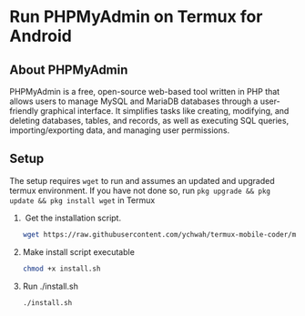 # Run PHPMyAdmin on Termux for Android

## About PHPMyAdmin

PHPMyAdmin is a free, open-source web-based tool written in PHP that allows users to manage MySQL and MariaDB databases through a user-friendly graphical interface. It simplifies tasks like creating, modifying, and deleting databases, tables, and records, as well as executing SQL queries, importing/exporting data, and managing user permissions. 

## Setup

The setup requires `wget` to run and assumes an updated and upgraded termux environment. If you have not done so, run `pkg upgrade && pkg update && pkg install wget` in Termux

1.   Get the installation script.  
    ```sh 
    wget https://raw.githubusercontent.com/ychwah/termux-mobile-coder/master/software/phpmyadmin/install.sh
    ```
2.  Make install script executable  
    ```sh
    chmod +x install.sh
    ```
3. Run ./install.sh
    ```sh
    ./install.sh
    ```